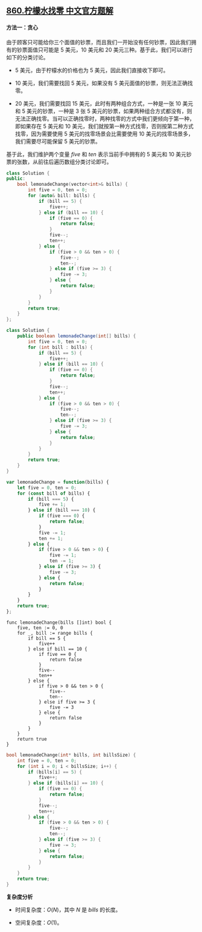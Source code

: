 ## [860.柠檬水找零 中文官方题解](https://leetcode.cn/problems/lemonade-change/solutions/100000/ning-meng-shui-zhao-ling-by-leetcode-sol-nvp7)
#### 方法一：贪心

由于顾客只可能给你三个面值的钞票，而且我们一开始没有任何钞票，因此我们拥有的钞票面值只可能是 $5$ 美元，$10$ 美元和 $20$ 美元三种。基于此，我们可以进行如下的分类讨论。

- $5$ 美元，由于柠檬水的价格也为 $5$ 美元，因此我们直接收下即可。

- $10$ 美元，我们需要找回 $5$ 美元，如果没有 $5$ 美元面值的钞票，则无法正确找零。

- $20$ 美元，我们需要找回 $15$ 美元，此时有两种组合方式，一种是一张 $10$ 美元和 $5$ 美元的钞票，一种是 $3$ 张 $5$ 美元的钞票，如果两种组合方式都没有，则无法正确找零。当可以正确找零时，两种找零的方式中我们更倾向于第一种，即如果存在 $5$ 美元和 $10$ 美元，我们就按第一种方式找零，否则按第二种方式找零，因为需要使用 $5$ 美元的找零场景会比需要使用 $10$ 美元的找零场景多，我们需要尽可能保留 $5$ 美元的钞票。

基于此，我们维护两个变量 $\textit{five}$ 和 $\textit{ten}$ 表示当前手中拥有的 $5$ 美元和 $10$ 美元钞票的张数，从前往后遍历数组分类讨论即可。

```C++ [sol1-C++]
class Solution {
public:
    bool lemonadeChange(vector<int>& bills) {
        int five = 0, ten = 0;
        for (auto& bill: bills) {
            if (bill == 5) {
                five++;
            } else if (bill == 10) {
                if (five == 0) {
                    return false;
                }
                five--;
                ten++;
            } else {
                if (five > 0 && ten > 0) {
                    five--;
                    ten--;
                } else if (five >= 3) {
                    five -= 3;
                } else {
                    return false;
                }
            }
        }
        return true;
    } 
};
```

```Java [sol1-Java]
class Solution {
    public boolean lemonadeChange(int[] bills) {
        int five = 0, ten = 0;
        for (int bill : bills) {
            if (bill == 5) {
                five++;
            } else if (bill == 10) {
                if (five == 0) {
                    return false;
                }
                five--;
                ten++;
            } else {
                if (five > 0 && ten > 0) {
                    five--;
                    ten--;
                } else if (five >= 3) {
                    five -= 3;
                } else {
                    return false;
                }
            }
        }
        return true;
    }
}
```

```JavaScript [sol1-JavaScript]
var lemonadeChange = function(bills) {
    let five = 0, ten = 0;
    for (const bill of bills) {
        if (bill === 5) {
            five += 1;
        } else if (bill === 10) {
            if (five === 0) {
                return false;
            }
            five -= 1;
            ten += 1;
        } else {
            if (five > 0 && ten > 0) {
                five -= 1;
                ten -= 1;
            } else if (five >= 3) {
                five -= 3;
            } else {
                return false;
            }
        }
    }
    return true;
};
```

```Golang [sol1-Golang]
func lemonadeChange(bills []int) bool {
    five, ten := 0, 0
    for _, bill := range bills {
        if bill == 5 {
            five++
        } else if bill == 10 {
            if five == 0 {
                return false
            }
            five--
            ten++
        } else {
            if five > 0 && ten > 0 {
                five--
                ten--
            } else if five >= 3 {
                five -= 3
            } else {
                return false
            }
        }
    }
    return true
}
```

```C [sol1-C]
bool lemonadeChange(int* bills, int billsSize) {
    int five = 0, ten = 0;
    for (int i = 0; i < billsSize; i++) {
        if (bills[i] == 5) {
            five++;
        } else if (bills[i] == 10) {
            if (five == 0) {
                return false;
            }
            five--;
            ten++;
        } else {
            if (five > 0 && ten > 0) {
                five--;
                ten--;
            } else if (five >= 3) {
                five -= 3;
            } else {
                return false;
            }
        }
    }
    return true;
}
```

**复杂度分析**

* 时间复杂度：$O(N)$，其中 $N$ 是 $\textit{bills}$ 的长度。

* 空间复杂度：$O(1)$。